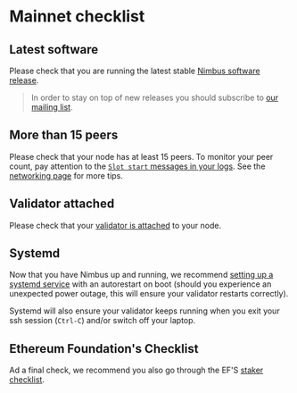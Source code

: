 # Mainnet checklist


## Latest software

Please check that you are running the latest stable [Nimbus software release](https://github.com/status-im/nimbus-eth2/releases).

> In order to stay on top of new releases you should subscribe to [our mailing list](https://subscribe.nimbus.team/).

## More than 15 peers

Please check that your node has at least 15 peers. To monitor your peer count, pay attention to the [`Slot start` messages in your logs](keep-an-eye.md#keep-track-of-your-syncing-progress). See the [networking page](networking.md) for more tips.

## Validator attached

Please check that your [validator is attached](keep-an-eye.md#make-sure-your-validator-is-attached) to your node.

## Systemd

Now that you have Nimbus up and running, we recommend [setting up a systemd service](beacon-node-systemd.md) with an autorestart on boot (should you experience an unexpected power outage, this will ensure your validator restarts correctly). 

Systemd will also ensure your validator keeps running when you exit your ssh session (`Ctrl-C`) and/or switch off your laptop.


## Ethereum Foundation's Checklist

Ad a final check, we recommend you also go through the EF'S [staker checklist](https://launchpad.ethereum.org/checklist).
